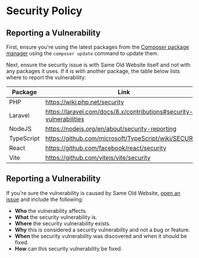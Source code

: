 # Security Policy

## Reporting a Vulnerability

First, ensure you're using the latest packages from the [Composer package manager](https://getcomposer.org/) using the ``composer update`` command to update them.

Next, ensure the security issue is with Same Old Website itself and not with any packages it uses. If it is with another package, the table below lists where to report the vulnerability:

| Package | Link |
|-|-|
| PHP | https://wiki.php.net/security |
| Laravel | https://laravel.com/docs/8.x/contributions#security-vulnerabilities |
| NodeJS | https://nodejs.org/en/about/security-reporting |
| TypeScript | https://github.com/microsoft/TypeScript/wiki/SECURITY |
| React | https://github.com/facebook/react/security |
| Vite | https://github.com/vitejs/vite/security |

## Reporting a Vulnerability

If you're sure the vulnerability is caused by Same Old Website, [open an issue](https://github.com/SameOldNick/SameOldWebsite/issues/new) and include the following:

 * **Who** the vulnerability affects.
 * **What** the security vulnerability is.
 * **Where** the security vulnerability exists.
 * **Why** this is considered a security vulnerability and not a bug or feature.
 * **When** the security vulnerability was discovered and when it should be fixed.
 * **How** can this security vulnerability be fixed.
